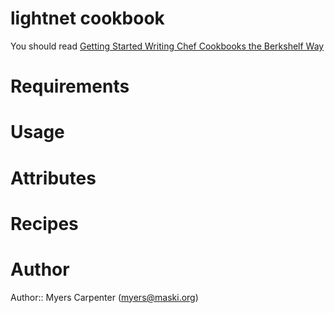 # lightnet cookbook

You should read [Getting Started Writing Chef Cookbooks the Berkshelf Way](http://misheska.com/blog/2013/06/16/getting-started-writing-chef-cookbooks-the-berkshelf-way/)

# Requirements

# Usage

# Attributes

# Recipes

# Author

Author:: Myers Carpenter (<myers@maski.org>)
